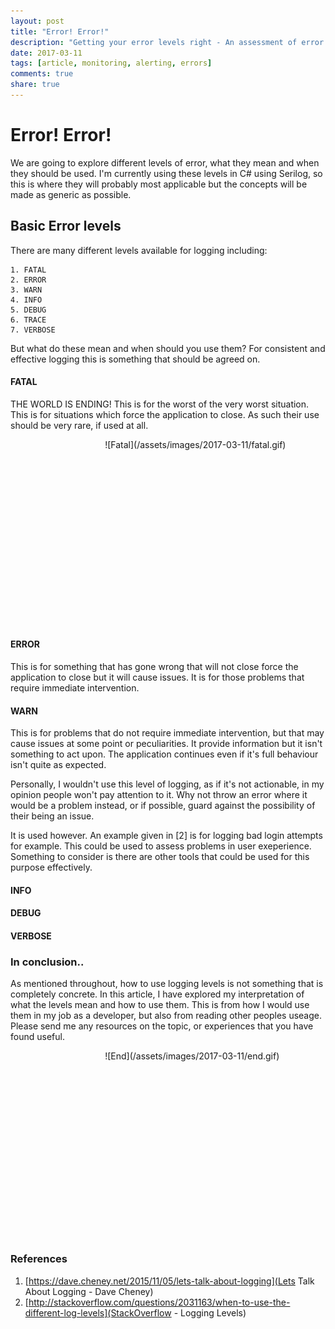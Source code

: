 ```yaml
---
layout: post
title: "Error! Error!"
description: "Getting your error levels right - An assessment of error levels and what they mean"
date: 2017-03-11
tags: [article, monitoring, alerting, errors]
comments: true
share: true
---
```


# Error! Error!

We are going to explore different levels of error, what they mean and when they should be used.
I'm currently using these levels in C# using Serilog, so this is where they will probably most applicable
but the concepts will be made as generic as possible.

## Basic Error levels

There are many different levels available for logging including:

```
1. FATAL
2. ERROR
3. WARN
4. INFO
5. DEBUG
6. TRACE 
7. VERBOSE
```

But what do these mean and when should you use them? For consistent and effective logging this is something that should be agreed on.

#### FATAL

THE WORLD IS ENDING! This is for the worst of the very worst situation. This is for situations which force the application to close.
As such their use should be very rare, if used at all. 

<div style="align:center; width:300px; height:300px; margin-left: 30%;" markdown="1">
![Fatal](/assets/images/2017-03-11/fatal.gif)
</div>

#### ERROR

This is for something that has gone wrong that will not close force the application to close but it will cause issues. It is for those 
problems that require immediate intervention.


#### WARN

This is for problems that do not require immediate intervention, but that may cause issues at some point or peculiarities. It provide information
but it isn't something to act upon. The application continues even if it's full behaviour isn't quite as expected.

Personally, I wouldn't use this level of logging, as if it's not actionable, in my opinion people won't pay attention to it. Why not throw an error 
where it would be a problem instead, or if possible, guard against the possibility of their being an issue. 

It is used however. An example given in [2] is for logging bad login attempts for example. This could be used to assess problems in user exeperience.
Something to consider is there are other tools that could be used for this purpose effectively.

#### INFO




#### DEBUG



#### VERBOSE


### In conclusion..

As mentioned throughout, how to use logging levels is not something that is completely concrete. In this article, I have explored my interpretation of
what the levels mean and how to use them. This is from how I would use them in my job as a developer, but also from reading other peoples useage. Please send me any 
resources on the topic, or experiences that you have found useful.

<div style="align:center; width:300px; height:300px; margin-left: 30%;" markdown="1">
![End](/assets/images/2017-03-11/end.gif)
</div>

### References 

1. [https://dave.cheney.net/2015/11/05/lets-talk-about-logging](Lets Talk About Logging - Dave Cheney)
2. [http://stackoverflow.com/questions/2031163/when-to-use-the-different-log-levels](StackOverflow - Logging Levels)